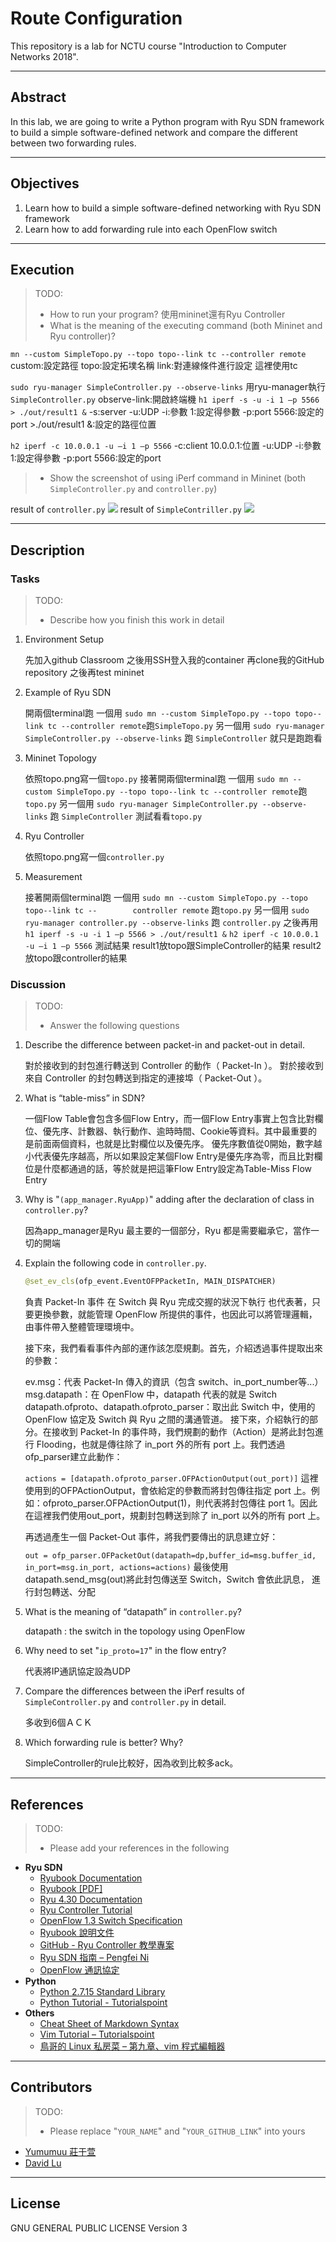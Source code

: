 # Route Configuration

This repository is a lab for NCTU course "Introduction to Computer Networks 2018".

---
## Abstract

In this lab, we are going to write a Python program with Ryu SDN framework to build a simple software-defined network and compare the different between two forwarding rules.

---
## Objectives

1. Learn how to build a simple software-defined networking with Ryu SDN framework
2. Learn how to add forwarding rule into each OpenFlow switch

---
## Execution

> TODO:
> * How to run your program?
    使用mininet還有Ryu Controller
> * What is the meaning of the executing command (both Mininet and Ryu controller)?

`mn --custom SimpleTopo.py --topo topo--link tc --controller remote`
    custom:設定路徑
    topo:設定拓墣名稱
    link:對連線條件進行設定 這裡使用tc
    
`sudo ryu-manager SimpleController.py --observe-links`
    用ryu-manager執行`SimpleController.py`
    observe-link:開啟終端機
`h1 iperf -s -u -i 1 –p 5566 > ./out/result1 &`
    -s:server -u:UDP -i:參數 1:設定得參數 -p:port 5566:設定的port >./out/result1 &:設定的路徑位置 
    
`h2 iperf -c 10.0.0.1 -u –i 1 –p 5566`
    -c:client 10.0.0.1:位置 -u:UDP -i:參數 1:設定得參數 -p:port 5566:設定的port
    
> * Show the screenshot of using iPerf command in Mininet (both `SimpleController.py` and `controller.py`)

result of `controller.py`
![](https://i.imgur.com/Zdq9YnU.jpg)
result of `SimpleContriller.py`
![](https://i.imgur.com/kX0LKFC.jpg)


---
## Description

### Tasks

> TODO:
> * Describe how you finish this work in detail

1. Environment Setup

    先加入github Classroom
    之後用SSH登入我的container 再clone我的GitHub repository
    之後再test mininet
2. Example of Ryu SDN

    開兩個terminal跑 一個用 
    `sudo mn --custom SimpleTopo.py --topo topo--link tc --controller remote`跑`SimpleTopo.py`
    另一個用 `sudo ryu-manager SimpleController.py --observe-links`
    跑 `SimpleController`
    就只是跑跑看

3. Mininet Topology

    依照topo.png寫一個`topo.py` 接著開兩個terminal跑 一個用 
    `sudo mn --custom SimpleTopo.py --topo topo--link tc --controller remote`跑`topo.py`
    另一個用 `sudo ryu-manager SimpleController.py --observe-links`
    跑 `SimpleController`
    測試看看`topo.py`


4. Ryu Controller

    依照topo.png寫一個`controller.py` 
5. Measurement

    接著開兩個terminal跑 一個用 
    `sudo mn --custom SimpleTopo.py --topo topo--link tc --        controller remote`
    跑`topo.py`
    另一個用 `sudo ryu-manager controller.py --observe-links`
    跑 `controller.py`
    之後再用
    `h1 iperf -s -u -i 1 –p 5566 > ./out/result1 &`
    `h2 iperf -c 10.0.0.1 -u –i 1 –p 5566`
    測試結果 result1放topo跟SimpleController的結果
    result2放topo跟controller的結果

### Discussion

> TODO:
> * Answer the following questions

1. Describe the difference between packet-in and packet-out in detail.

   對於接收到的封包進行轉送到 Controller 的動作（ Packet-In ）。
    對於接收到來自 Controller 的封包轉送到指定的連接埠（ Packet-Out ）。
2. What is “table-miss” in SDN?

    一個Flow Table會包含多個Flow Entry，而一個Flow Entry事實上包含比對欄位、優先序、計數器、執行動作、逾時時間、Cookie等資料。其中最重要的是前面兩個資料，也就是比對欄位以及優先序。 優先序數值從0開始，數字越小代表優先序越高，所以如果設定某個Flow Entry是優先序為零，而且比對欄位是什麼都通過的話，等於就是把這筆Flow Entry設定為Table-Miss Flow Entry
   
3. Why is "`(app_manager.RyuApp)`" adding after the declaration of class in `controller.py`?

    因為app_manager是Ryu 最主要的一個部分，Ryu 都是需要繼承它，當作一切的開端
   
4. Explain the following code in `controller.py`.
    ```python
    @set_ev_cls(ofp_event.EventOFPPacketIn, MAIN_DISPATCHER)
    ```
    
    負責 Packet-In 事件
    在 Switch 與 Ryu 完成交握的狀況下執行
    也代表著，只要更換參數，就能管理 OpenFlow 所提供的事件，也因此可以將管理邏輯，由事件帶入整體管理環境中。

    接下來，我們看看事件內部的運作該怎麼規劃。首先，介紹透過事件提取出來的參數：

    ev.msg：代表 Packet-In 傳入的資訊（包含 switch、in_port_number等...）
    msg.datapath：在 OpenFlow 中，datapath 代表的就是 Switch
    datapath.ofproto、datapath.ofproto_parser：取出此 Switch 中，使用的 OpenFlow 協定及 Switch 與 Ryu 之間的溝通管道。
    接下來，介紹執行的部分。在接收到 Packet-In 的事件時，我們規劃的動作（Action）是將此封包進行 Flooding，也就是傳往除了 in_port 外的所有 port     上。我們透過ofp_parser建立此動作：

    `actions = [datapath.ofproto_parser.OFPActionOutput(out_port)]`
    這裡使用到的OFPActionOutput，會依給定的參數而將封包傳往指定 port 上。例如：ofproto_parser.OFPActionOutput(1)，則代表將封包傳往 port 1。因此在這裡我們使用out_port，規劃封包轉送到除了 in_port 以外的所有 port 上。

    再透過產生一個 Packet-Out 事件，將我們要傳出的訊息建立好：

    `out = ofp_parser.OFPacketOut(datapath=dp,buffer_id=msg.buffer_id, in_port=msg.in_port, actions=actions)`
    最後使用datapath.send_msg(out)將此封包傳送至 Switch，Switch 會依此訊息， 進行封包轉送、分配
5. What is the meaning of “datapath” in `controller.py`?

    datapath : the switch in the topology using OpenFlow
   
6. Why need to set "`ip_proto=17`" in the flow entry?

    代表將IP通訊協定設為UDP
   
7. Compare the differences between the iPerf results of `SimpleController.py` and `controller.py` in detail.

   多收到6個ＡＣＫ
   
8. Which forwarding rule is better? Why?

    SimpleController的rule比較好，因為收到比較多ack。

---
## References

> TODO: 
> * Please add your references in the following

* **Ryu SDN**
    * [Ryubook Documentation](https://osrg.github.io/ryu-book/en/html/)
    * [Ryubook [PDF]](https://osrg.github.io/ryu-book/en/Ryubook.pdf)
    * [Ryu 4.30 Documentation](https://github.com/mininet/mininet/wiki/Introduction-to-Mininet)
    * [Ryu Controller Tutorial](http://sdnhub.org/tutorials/ryu/)
    * [OpenFlow 1.3 Switch Specification](https://www.opennetworking.org/wp-content/uploads/2014/10/openflow-spec-v1.3.0.pdf)
    * [Ryubook 說明文件](https://osrg.github.io/ryu-book/zh_tw/html/)
    * [GitHub - Ryu Controller 教學專案](https://github.com/OSE-Lab/Learning-SDN/blob/master/Controller/Ryu/README.md)
    * [Ryu SDN 指南 – Pengfei Ni](https://feisky.gitbooks.io/sdn/sdn/ryu.html)
    * [OpenFlow 通訊協定](https://osrg.github.io/ryu-book/zh_tw/html/openflow_protocol.html)
* **Python**
    * [Python 2.7.15 Standard Library](https://docs.python.org/2/library/index.html)
    * [Python Tutorial - Tutorialspoint](https://www.tutorialspoint.com/python/)
* **Others**
    * [Cheat Sheet of Markdown Syntax](https://www.markdownguide.org/cheat-sheet)
    * [Vim Tutorial – Tutorialspoint](https://www.tutorialspoint.com/vim/index.htm)
    * [鳥哥的 Linux 私房菜 – 第九章、vim 程式編輯器](http://linux.vbird.org/linux_basic/0310vi.php)

---
## Contributors

> TODO:
> * Please replace "`YOUR_NAME`" and "`YOUR_GITHUB_LINK`" into yours

* [Yumumuu 莊于萱](https://github.com/nctucn/lab3-yumumuu)
* [David Lu](https://github.com/yungshenglu)

---
## License

GNU GENERAL PUBLIC LICENSE Version 3

